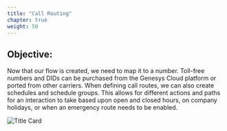 ```yaml
---
title: "Call Routing"
chapter: true
weight: 50
---
```


## Objective:

Now that our flow is created, we need to map it to a number. Toll-free numbers and DIDs can be purchased from the Genesys Cloud platform or ported from other carriers. When defining call routes, we can also create schedules and schedule groups. This allows for different actions and paths for an interaction to take based upon open and closed hours, on company holidays, or when an emergency route needs to be enabled. 

![Title Card](/images/Title.jpg)